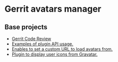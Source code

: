 # Gerrit avatars manager

## Base projects

 * [Gerrit Code Review](https://gerrit.googlesource.com/gerrit/)
 * [Examples of plugin API usage.](https://gerrit.googlesource.com/plugins/cookbook-plugin/)
 * [Enables to set a custom URL to load avatars from.](https://gerrit.googlesource.com/plugins/avatars-external/)
 * [Plugin to display user icons from Gravatar.](https://gerrit.googlesource.com/plugins/avatars-gravatar/)
